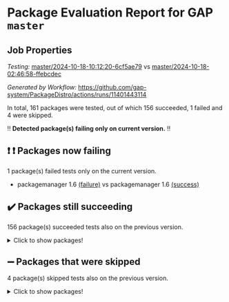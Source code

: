 # Package Evaluation Report for GAP `master`

## Job Properties

*Testing:* [master/2024-10-18-10:12:20-6cf5ae79](https://github.com/gap-system/PackageDistro/blob/data/reports/master/2024-10-18-10:12:20-6cf5ae79) vs [master/2024-10-18-02:46:58-ffebcdec](https://github.com/gap-system/PackageDistro/blob/data/reports/master/2024-10-18-02:46:58-ffebcdec)

*Generated by Workflow:* https://github.com/gap-system/PackageDistro/actions/runs/11401443114

In total, 161 packages were tested, out of which 156 succeeded, 1 failed and 4 were skipped.

:bangbang: **Detected package(s) failing only on current version.** :bangbang:

## :exclamation: :exclamation: Packages now failing

1 package(s) failed tests only on the current version.
- packagemanager 1.6 [(failure)](https://github.com/gap-system/PackageDistro/actions/runs/11401443114/job/31724899051) vs packagemanager 1.6 [(success)](https://github.com/gap-system/PackageDistro/actions/runs/11396316453/job/31710255646)

## :heavy_check_mark: Packages still succeeding

156 package(s) succeeded tests also on the previous version.
<details><summary>Click to show packages!</summary>

- 4ti2interface 2023.02-04 [(success)](https://github.com/gap-system/PackageDistro/actions/runs/11401443114/job/31724852889)
- ace 5.6.2 [(success)](https://github.com/gap-system/PackageDistro/actions/runs/11401443114/job/31724858894)
- aclib 1.3.2 [(success)](https://github.com/gap-system/PackageDistro/actions/runs/11401443114/job/31724859851)
- agt 0.3.1 [(success)](https://github.com/gap-system/PackageDistro/actions/runs/11401443114/job/31724860751)
- alnuth 3.2.1 [(success)](https://github.com/gap-system/PackageDistro/actions/runs/11401443114/job/31724861362)
- anupq 3.3.0 [(success)](https://github.com/gap-system/PackageDistro/actions/runs/11401443114/job/31724863684)
- atlasrep 2.1.9 [(success)](https://github.com/gap-system/PackageDistro/actions/runs/11401443114/job/31724865560)
- autodoc 2023.06.19 [(success)](https://github.com/gap-system/PackageDistro/actions/runs/11401443114/job/31724865895)
- automata 1.16 [(success)](https://github.com/gap-system/PackageDistro/actions/runs/11401443114/job/31724866168)
- automgrp 1.3.2 [(success)](https://github.com/gap-system/PackageDistro/actions/runs/11401443114/job/31724866409)
- autpgrp 1.11 [(success)](https://github.com/gap-system/PackageDistro/actions/runs/11401443114/job/31724866650)
- cap 2024.10-06 [(success)](https://github.com/gap-system/PackageDistro/actions/runs/11401443114/job/31724866916)
- caratinterface 2.3.7 [(success)](https://github.com/gap-system/PackageDistro/actions/runs/11401443114/job/31724867190)
- cddinterface 2024.09.02 [(success)](https://github.com/gap-system/PackageDistro/actions/runs/11401443114/job/31724867496)
- circle 1.6.6 [(success)](https://github.com/gap-system/PackageDistro/actions/runs/11401443114/job/31724867745)
- classicpres 1.22 [(success)](https://github.com/gap-system/PackageDistro/actions/runs/11401443114/job/31724868055)
- cohomolo 1.6.11 [(success)](https://github.com/gap-system/PackageDistro/actions/runs/11401443114/job/31724868407)
- congruence 1.2.7 [(success)](https://github.com/gap-system/PackageDistro/actions/runs/11401443114/job/31724868704)
- corefreesub 0.6 [(success)](https://github.com/gap-system/PackageDistro/actions/runs/11401443114/job/31724869004)
- corelg 1.57 [(success)](https://github.com/gap-system/PackageDistro/actions/runs/11401443114/job/31724869251)
- crime 1.6 [(success)](https://github.com/gap-system/PackageDistro/actions/runs/11401443114/job/31724869553)
- crisp 1.4.6 [(success)](https://github.com/gap-system/PackageDistro/actions/runs/11401443114/job/31724869811)
- crypting 0.10.5 [(success)](https://github.com/gap-system/PackageDistro/actions/runs/11401443114/job/31724870066)
- cryst 4.1.27 [(success)](https://github.com/gap-system/PackageDistro/actions/runs/11401443114/job/31724870334)
- crystcat 1.1.10 [(success)](https://github.com/gap-system/PackageDistro/actions/runs/11401443114/job/31724870564)
- ctbllib 1.3.9 [(success)](https://github.com/gap-system/PackageDistro/actions/runs/11401443114/job/31724870822)
- cubefree 1.19 [(success)](https://github.com/gap-system/PackageDistro/actions/runs/11401443114/job/31724871077)
- curlinterface 2.4.0 [(success)](https://github.com/gap-system/PackageDistro/actions/runs/11401443114/job/31724871622)
- cvec 2.8.2 [(success)](https://github.com/gap-system/PackageDistro/actions/runs/11401443114/job/31724871909)
- datastructures 0.3.1 [(success)](https://github.com/gap-system/PackageDistro/actions/runs/11401443114/job/31724872240)
- deepthought 1.0.7 [(success)](https://github.com/gap-system/PackageDistro/actions/runs/11401443114/job/31724872744)
- design 1.8 [(success)](https://github.com/gap-system/PackageDistro/actions/runs/11401443114/job/31724873105)
- difsets 2.3.1 [(success)](https://github.com/gap-system/PackageDistro/actions/runs/11401443114/job/31724873387)
- digraphs 1.9.0 [(success)](https://github.com/gap-system/PackageDistro/actions/runs/11401443114/job/31724873716)
- edim 1.3.8 [(success)](https://github.com/gap-system/PackageDistro/actions/runs/11401443114/job/31724874024)
- example 4.3.4 [(success)](https://github.com/gap-system/PackageDistro/actions/runs/11401443114/job/31724874330)
- examplesforhomalg 2023.10-01 [(success)](https://github.com/gap-system/PackageDistro/actions/runs/11401443114/job/31724874627)
- factint 1.6.3 [(success)](https://github.com/gap-system/PackageDistro/actions/runs/11401443114/job/31724874974)
- ferret 1.0.14 [(success)](https://github.com/gap-system/PackageDistro/actions/runs/11401443114/job/31724875306)
- fga 1.5.0 [(success)](https://github.com/gap-system/PackageDistro/actions/runs/11401443114/job/31724875657)
- fining 1.5.6 [(success)](https://github.com/gap-system/PackageDistro/actions/runs/11401443114/job/31724875999)
- float 1.0.5 [(success)](https://github.com/gap-system/PackageDistro/actions/runs/11401443114/job/31724876301)
- format 1.4.4 [(success)](https://github.com/gap-system/PackageDistro/actions/runs/11401443114/job/31724876628)
- forms 1.2.12 [(success)](https://github.com/gap-system/PackageDistro/actions/runs/11401443114/job/31724876950)
- fplsa 1.2.6 [(success)](https://github.com/gap-system/PackageDistro/actions/runs/11401443114/job/31724877275)
- fr 2.4.13 [(success)](https://github.com/gap-system/PackageDistro/actions/runs/11401443114/job/31724877545)
- francy 2.0.3 [(success)](https://github.com/gap-system/PackageDistro/actions/runs/11401443114/job/31724877878)
- fwtree 1.3 [(success)](https://github.com/gap-system/PackageDistro/actions/runs/11401443114/job/31724878199)
- gapdoc 1.6.7 [(success)](https://github.com/gap-system/PackageDistro/actions/runs/11401443114/job/31724878582)
- gauss 2023.08-01 [(success)](https://github.com/gap-system/PackageDistro/actions/runs/11401443114/job/31724878919)
- gaussforhomalg 2024.08-01 [(success)](https://github.com/gap-system/PackageDistro/actions/runs/11401443114/job/31724879353)
- gbnp 1.1.0 [(success)](https://github.com/gap-system/PackageDistro/actions/runs/11401443114/job/31724879685)
- generalizedmorphismsforcap 2024.09-03 [(success)](https://github.com/gap-system/PackageDistro/actions/runs/11401443114/job/31724880104)
- genss 1.6.9 [(success)](https://github.com/gap-system/PackageDistro/actions/runs/11401443114/job/31724880452)
- gradedmodules 2024.01-01 [(success)](https://github.com/gap-system/PackageDistro/actions/runs/11401443114/job/31724880897)
- gradedringforhomalg 2024.07-01 [(success)](https://github.com/gap-system/PackageDistro/actions/runs/11401443114/job/31724881272)
- grape 4.9.2 [(success)](https://github.com/gap-system/PackageDistro/actions/runs/11401443114/job/31724881588)
- groupoids 1.76 [(success)](https://github.com/gap-system/PackageDistro/actions/runs/11401443114/job/31724881908)
- grpconst 2.6.5 [(success)](https://github.com/gap-system/PackageDistro/actions/runs/11401443114/job/31724882245)
- guarana 0.96.3 [(success)](https://github.com/gap-system/PackageDistro/actions/runs/11401443114/job/31724882573)
- guava 3.19 [(success)](https://github.com/gap-system/PackageDistro/actions/runs/11401443114/job/31724882953)
- hap 1.65 [(success)](https://github.com/gap-system/PackageDistro/actions/runs/11401443114/job/31724883399)
- hapcryst 0.1.15 [(success)](https://github.com/gap-system/PackageDistro/actions/runs/11401443114/job/31724883743)
- hecke 1.5.4 [(success)](https://github.com/gap-system/PackageDistro/actions/runs/11401443114/job/31724884038)
- help 4.0 [(success)](https://github.com/gap-system/PackageDistro/actions/runs/11401443114/job/31724884346)
- homalg 2024.01-01 [(success)](https://github.com/gap-system/PackageDistro/actions/runs/11401443114/job/31724884681)
- homalgtocas 2023.11-01 [(success)](https://github.com/gap-system/PackageDistro/actions/runs/11401443114/job/31724885001)
- idrel 2.48 [(success)](https://github.com/gap-system/PackageDistro/actions/runs/11401443114/job/31724885334)
- images 1.3.3 [(success)](https://github.com/gap-system/PackageDistro/actions/runs/11401443114/job/31724885688)
- intpic 0.4.0 [(success)](https://github.com/gap-system/PackageDistro/actions/runs/11401443114/job/31724886006)
- io 4.9.0 [(success)](https://github.com/gap-system/PackageDistro/actions/runs/11401443114/job/31724886297)
- io_forhomalg 2023.02-04 [(success)](https://github.com/gap-system/PackageDistro/actions/runs/11401443114/job/31724886645)
- irredsol 1.4.4 [(success)](https://github.com/gap-system/PackageDistro/actions/runs/11401443114/job/31724886985)
- json 2.2.2 [(success)](https://github.com/gap-system/PackageDistro/actions/runs/11401443114/job/31724887350)
- jupyterkernel 1.5.1 [(success)](https://github.com/gap-system/PackageDistro/actions/runs/11401443114/job/31724887732)
- jupyterviz 1.5.6 [(success)](https://github.com/gap-system/PackageDistro/actions/runs/11401443114/job/31724888063)
- kan 1.37 [(success)](https://github.com/gap-system/PackageDistro/actions/runs/11401443114/job/31724888461)
- kbmag 1.5.11 [(success)](https://github.com/gap-system/PackageDistro/actions/runs/11401443114/job/31724888979)
- laguna 3.9.7 [(success)](https://github.com/gap-system/PackageDistro/actions/runs/11401443114/job/31724889419)
- liealgdb 2.2.1 [(success)](https://github.com/gap-system/PackageDistro/actions/runs/11401443114/job/31724889803)
- liepring 2.9.1 [(success)](https://github.com/gap-system/PackageDistro/actions/runs/11401443114/job/31724890158)
- liering 2.4.2 [(success)](https://github.com/gap-system/PackageDistro/actions/runs/11401443114/job/31724890464)
- linearalgebraforcap 2024.09-04 [(success)](https://github.com/gap-system/PackageDistro/actions/runs/11401443114/job/31724890790)
- lins 0.9 [(success)](https://github.com/gap-system/PackageDistro/actions/runs/11401443114/job/31724891131)
- localizeringforhomalg 2023.10-01 [(success)](https://github.com/gap-system/PackageDistro/actions/runs/11401443114/job/31724891482)
- loops 3.4.4 [(success)](https://github.com/gap-system/PackageDistro/actions/runs/11401443114/job/31724891795)
- lpres 1.1.1 [(success)](https://github.com/gap-system/PackageDistro/actions/runs/11401443114/job/31724892231)
- majoranaalgebras 1.5.2 [(success)](https://github.com/gap-system/PackageDistro/actions/runs/11401443114/job/31724892545)
- mapclass 1.4.6 [(success)](https://github.com/gap-system/PackageDistro/actions/runs/11401443114/job/31724892886)
- matgrp 0.70 [(success)](https://github.com/gap-system/PackageDistro/actions/runs/11401443114/job/31724893315)
- matricesforhomalg 2024.08-05 [(success)](https://github.com/gap-system/PackageDistro/actions/runs/11401443114/job/31724893671)
- modisom 3.0.0 [(success)](https://github.com/gap-system/PackageDistro/actions/runs/11401443114/job/31724894109)
- modulepresentationsforcap 2024.09-02 [(success)](https://github.com/gap-system/PackageDistro/actions/runs/11401443114/job/31724894446)
- modules 2024.01-01 [(success)](https://github.com/gap-system/PackageDistro/actions/runs/11401443114/job/31724894765)
- monoidalcategories 2024.09-05 [(success)](https://github.com/gap-system/PackageDistro/actions/runs/11401443114/job/31724895105)
- nconvex 2022.09-01 [(success)](https://github.com/gap-system/PackageDistro/actions/runs/11401443114/job/31724895638)
- nilmat 1.4.2 [(success)](https://github.com/gap-system/PackageDistro/actions/runs/11401443114/job/31724896062)
- nock 1.5 [(success)](https://github.com/gap-system/PackageDistro/actions/runs/11401443114/job/31724896548)
- normalizinterface 1.3.7 [(success)](https://github.com/gap-system/PackageDistro/actions/runs/11401443114/job/31724896958)
- nq 2.5.11 [(success)](https://github.com/gap-system/PackageDistro/actions/runs/11401443114/job/31724897344)
- numericalsgps 1.4.0 [(success)](https://github.com/gap-system/PackageDistro/actions/runs/11401443114/job/31724897754)
- openmath 11.5.3 [(success)](https://github.com/gap-system/PackageDistro/actions/runs/11401443114/job/31724898173)
- orb 4.9.1 [(success)](https://github.com/gap-system/PackageDistro/actions/runs/11401443114/job/31724898633)
- patternclass 2.4.5 [(success)](https://github.com/gap-system/PackageDistro/actions/runs/11401443114/job/31724899424)
- permut 2.0.5 [(success)](https://github.com/gap-system/PackageDistro/actions/runs/11401443114/job/31724899756)
- polenta 1.3.10 [(success)](https://github.com/gap-system/PackageDistro/actions/runs/11401443114/job/31724900096)
- polymaking 0.8.7 [(success)](https://github.com/gap-system/PackageDistro/actions/runs/11401443114/job/31724900474)
- primgrp 3.4.4 [(success)](https://github.com/gap-system/PackageDistro/actions/runs/11401443114/job/31724900845)
- profiling 2.6.0 [(success)](https://github.com/gap-system/PackageDistro/actions/runs/11401443114/job/31724901214)
- qdistrnd 0.9.4 [(success)](https://github.com/gap-system/PackageDistro/actions/runs/11401443114/job/31724901671)
- qpa 1.35 [(success)](https://github.com/gap-system/PackageDistro/actions/runs/11401443114/job/31724902122)
- quagroup 1.8.4 [(success)](https://github.com/gap-system/PackageDistro/actions/runs/11401443114/job/31724902526)
- radiroot 2.9 [(success)](https://github.com/gap-system/PackageDistro/actions/runs/11401443114/job/31724902986)
- rcwa 4.7.1 [(success)](https://github.com/gap-system/PackageDistro/actions/runs/11401443114/job/31724903434)
- rds 1.8 [(success)](https://github.com/gap-system/PackageDistro/actions/runs/11401443114/job/31724904854)
- recog 1.4.3 [(success)](https://github.com/gap-system/PackageDistro/actions/runs/11401443114/job/31724905317)
- repndecomp 1.3.0 [(success)](https://github.com/gap-system/PackageDistro/actions/runs/11401443114/job/31724905778)
- repsn 3.1.2 [(success)](https://github.com/gap-system/PackageDistro/actions/runs/11401443114/job/31724906154)
- resclasses 4.7.3 [(success)](https://github.com/gap-system/PackageDistro/actions/runs/11401443114/job/31724906602)
- ringsforhomalg 2024.06-01 [(success)](https://github.com/gap-system/PackageDistro/actions/runs/11401443114/job/31724907048)
- sco 2023.08-01 [(success)](https://github.com/gap-system/PackageDistro/actions/runs/11401443114/job/31724907692)
- scscp 2.4.3 [(success)](https://github.com/gap-system/PackageDistro/actions/runs/11401443114/job/31724908253)
- semigroups 5.3.7 [(success)](https://github.com/gap-system/PackageDistro/actions/runs/11401443114/job/31724908876)
- sglppow 2.4 [(success)](https://github.com/gap-system/PackageDistro/actions/runs/11401443114/job/31724909465)
- sgpviz 0.999.6 [(success)](https://github.com/gap-system/PackageDistro/actions/runs/11401443114/job/31724910046)
- simpcomp 2.1.14 [(success)](https://github.com/gap-system/PackageDistro/actions/runs/11401443114/job/31724910596)
- singular 2024.06.03 [(success)](https://github.com/gap-system/PackageDistro/actions/runs/11401443114/job/31724910998)
- sl2reps 1.1 [(success)](https://github.com/gap-system/PackageDistro/actions/runs/11401443114/job/31724911445)
- sla 1.6.2 [(success)](https://github.com/gap-system/PackageDistro/actions/runs/11401443114/job/31724911859)
- smallantimagmas 0.2.12 [(success)](https://github.com/gap-system/PackageDistro/actions/runs/11401443114/job/31724912799)
- smallgrp 1.5.4 [(success)](https://github.com/gap-system/PackageDistro/actions/runs/11401443114/job/31724913341)
- smallsemi 0.7.1 [(success)](https://github.com/gap-system/PackageDistro/actions/runs/11401443114/job/31724913789)
- sonata 2.9.6 [(success)](https://github.com/gap-system/PackageDistro/actions/runs/11401443114/job/31724914275)
- sophus 1.27 [(success)](https://github.com/gap-system/PackageDistro/actions/runs/11401443114/job/31724914790)
- sotgrps 1.3 [(success)](https://github.com/gap-system/PackageDistro/actions/runs/11401443114/job/31724915277)
- spinsym 1.5.2 [(success)](https://github.com/gap-system/PackageDistro/actions/runs/11401443114/job/31724915819)
- standardff 1.0 [(success)](https://github.com/gap-system/PackageDistro/actions/runs/11401443114/job/31724916437)
- symbcompcc 1.3.2 [(success)](https://github.com/gap-system/PackageDistro/actions/runs/11401443114/job/31724916865)
- thelma 1.3 [(success)](https://github.com/gap-system/PackageDistro/actions/runs/11401443114/job/31724917393)
- tomlib 1.2.11 [(success)](https://github.com/gap-system/PackageDistro/actions/runs/11401443114/job/31724917966)
- toolsforhomalg 2024.09-01 [(success)](https://github.com/gap-system/PackageDistro/actions/runs/11401443114/job/31724918447)
- toric 1.9.6 [(success)](https://github.com/gap-system/PackageDistro/actions/runs/11401443114/job/31724918973)
- toricvarieties 2022.07.13 [(success)](https://github.com/gap-system/PackageDistro/actions/runs/11401443114/job/31724919437)
- transgrp 3.6.5 [(success)](https://github.com/gap-system/PackageDistro/actions/runs/11401443114/job/31724919925)
- typeset 1.2.2 [(success)](https://github.com/gap-system/PackageDistro/actions/runs/11401443114/job/31724920485)
- ugaly 4.1.3 [(success)](https://github.com/gap-system/PackageDistro/actions/runs/11401443114/job/31724921004)
- unipot 1.6 [(success)](https://github.com/gap-system/PackageDistro/actions/runs/11401443114/job/31724921490)
- unitlib 4.2.0 [(success)](https://github.com/gap-system/PackageDistro/actions/runs/11401443114/job/31724921910)
- utils 0.85 [(success)](https://github.com/gap-system/PackageDistro/actions/runs/11401443114/job/31724922492)
- uuid 0.7 [(success)](https://github.com/gap-system/PackageDistro/actions/runs/11401443114/job/31724922971)
- walrus 0.9991 [(success)](https://github.com/gap-system/PackageDistro/actions/runs/11401443114/job/31724923552)
- wedderga 4.10.5 [(success)](https://github.com/gap-system/PackageDistro/actions/runs/11401443114/job/31724924013)
- xmod 2.92 [(success)](https://github.com/gap-system/PackageDistro/actions/runs/11401443114/job/31724924714)
- xmodalg 1.23 [(success)](https://github.com/gap-system/PackageDistro/actions/runs/11401443114/job/31724925144)
- yangbaxter 0.10.6 [(success)](https://github.com/gap-system/PackageDistro/actions/runs/11401443114/job/31724925645)
- zeromqinterface 0.16 [(success)](https://github.com/gap-system/PackageDistro/actions/runs/11401443114/job/31724925971)
</details>

## :heavy_minus_sign: Packages that were skipped

4 package(s) skipped tests also on the previous version.
<details><summary>Click to show packages!</summary>

- browse 1.8.21 [(skipped)](https://github.com/gap-system/PackageDistro/actions/runs/11401443114/job/31724350906)
- itc 1.5.1 [(skipped)](https://github.com/gap-system/PackageDistro/actions/runs/11401443114/job/31724350906)
- polycyclic 2.16 [(skipped)](https://github.com/gap-system/PackageDistro/actions/runs/11401443114/job/31724350906)
- xgap 4.32 [(skipped)](https://github.com/gap-system/PackageDistro/actions/runs/11401443114/job/31724350906)
</details>

